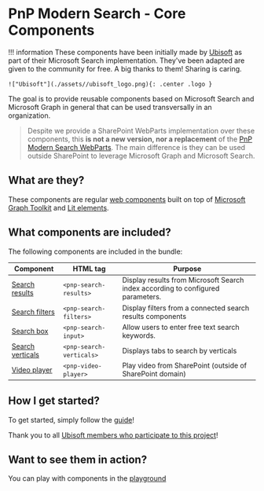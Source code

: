 # PnP Modern Search - Core Components

!!! information
    These components have been initially made by [Ubisoft](https://www.ubisoft.com/) as part of their Microsoft Search implementation. They've been adapted are given to the community for free. A big thanks to them! Sharing is caring.

    !["Ubisoft"](./assets//ubisoft_logo.png){: .center .logo }

The goal is to provide reusable components based on Microsoft Search and Microsoft Graph in general that can be used transversally in an organization.

> Despite we provide a SharePoint WebParts implementation over these components, this **is not a new version, nor a replacement** of the [PnP Modern Search WebParts](https://github.com/microsoft-search/pnp-modern-search). The main difference is they can be used outside SharePoint to leverage Microsoft Graph and Microsoft Search.

## What are they?

These components are regular [web components](https://developer.mozilla.org/en-US/docs/Web/Web_Components) built on top of [Microsoft Graph Toolkit](https://learn.microsoft.com/en-us/graph/toolkit/overview) and [Lit elements](https://lit.dev/docs/).

## What components are included?

The following components are included in the bundle:

| Component | HTML tag | Purpose |
| --------- | -------- | ------- |
| [Search results]() | `<pnp-search-results>` | Display results from Microsoft Search index according to configured parameters. |
| [Search filters]() | `<pnp-search-filters>` | Display filters from a connected search results components |
| [Search box]() | `<pnp-search-input>` | Allow users to enter free text search keywords.
| [Search verticals]() | `<pnp-search-verticals>`  | Displays tabs to search by verticals |
| [Video player]() | `<pnp-video-player>`  | Play video from SharePoint (outside of SharePoint domain) |


##  How I get started?

To get started, simply follow the [guide](./development/getting_started.md)!

Thank you to all [Ubisoft members who participate to this project](./thanks.md)!

## Want to see them in action?

You can play with components in the [playground](https://azpnpmodernsearchcoresto.z9.web.core.windows.net/latest/index.html?path=/docs/introduction-getting-started--docs)